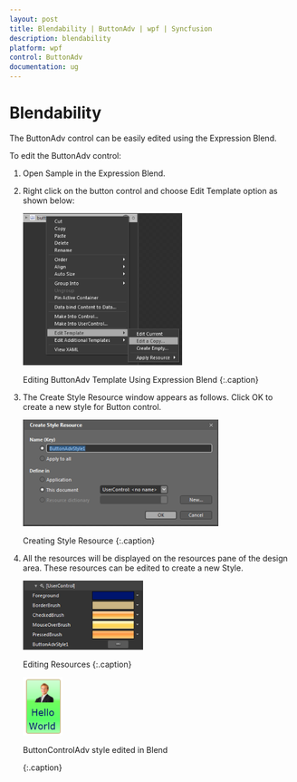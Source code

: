 ```yaml
---
layout: post
title: Blendability | ButtonAdv | wpf | Syncfusion
description: blendability
platform: wpf
control: ButtonAdv
documentation: ug
---
```


# Blendability

The ButtonAdv control can be easily edited using the Expression Blend.

To edit the ButtonAdv control:

1. Open Sample in the Expression Blend. 
2. Right click on the button control and choose Edit Template option as shown below:

   ![Template Image](Blendability_images/Blendability_img1.png)

   Editing ButtonAdv Template Using Expression Blend
   {:.caption}

3. The Create Style Resource window appears as follows. Click OK to create a new style for Button control.

   ![Style Image](Blendability_images/Blendability_img2.png)

   Creating Style Resource
   {:.caption}

4. All the resources will be displayed on the resources pane of the design area. These resources can be edited to create a new Style.

   ![Design Image](Blendability_images/Blendability_img3.png)

   Editing Resources
  {:.caption}

   ![Editing Image](Blendability_images/Blendability_img4.png)

   ButtonControlAdv style edited in Blend

   {:.caption}
